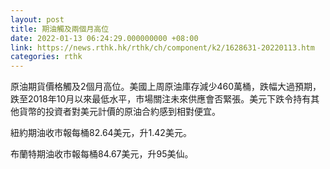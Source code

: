 ```yaml
---
layout: post
title: 期油觸及兩個月高位
date: 2022-01-13 06:24:29.000000000 +08:00
link: https://news.rthk.hk/rthk/ch/component/k2/1628631-20220113.htm
categories: rthk
---
```


原油期貨價格觸及2個月高位。美國上周原油庫存減少460萬桶，跌幅大過預期，跌至2018年10月以來最低水平，市場關注未來供應會否緊張。美元下跌令持有其他貨幣的投資者對美元計價的原油合約感到相對便宜。

紐約期油收市報每桶82.64美元，升1.42美元。

布蘭特期油收市報每桶84.67美元，升95美仙。
